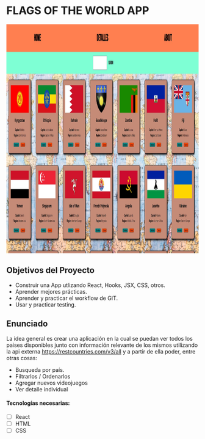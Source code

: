# FLAGS OF THE WORLD APP

<p>
  <img height="600" src="./banderas.jpg" />
</p>

## Objetivos del Proyecto

- Construir una App utlizando React, Hooks, JSX, CSS, otros.
- Aprender mejores prácticas.
- Aprender y practicar el workflow de GIT.
- Usar y practicar testing.

## Enunciado

La idea general es crear una aplicación en la cual se puedan ver todos los paises disponibles junto con información relevante de los mismos utilizando la api externa https://restcountries.com/v3/all y a partir de ella poder, entre otras cosas:

  - Busqueda por país.
  - Filtrarlos / Ordenarlos
  - Agregar nuevos videojuegos
  - Ver detalle individual

#### Tecnologías necesarias:

- [ ] React
- [ ] HTML
- [ ] CSS
